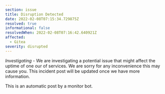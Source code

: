 ```yaml
---
section: issue
title: Disruption Detected
date: 2022-02-08T07:15:34.729875Z
resolved: true
informational: false
resolvedWhen: 2022-02-08T07:16:42.640921Z
affected:
  - Gitea
severity: disrupted
---
```

*Investigating* - We are investigating a potential issue that might affect the uptime of one our of services. We are sorry for any inconvenience this may cause you. This incident post will be updated once we have more information.

This is an automatic post by a monitor bot.
        